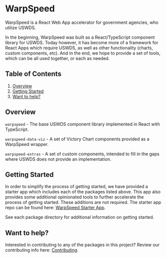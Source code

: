 # WarpSpeed

WarpSpeed is a React Web App accelerator for government agencies, who utilize USWDS.

In the beginning, WarpSpeed was built as a React/TypeScript component library for USWDS. Today however, it has become more of a framework for React Apps which require USWDS, as well as other functionality (charts, custom components, etc). And in the end, we hope to provide a set of tools, which can be all used together, or each as needed.

## Table of Contents

1. [Overview](#overview)
2. [Getting Started](#getting-started)
3. [Want to help?](#want-to-help)

## Overview

`warpspeed` - The base USWDS component library implemented in React with TypeScript.

`warpspeed-data-viz` - A set of Victory Chart components provided as a WarpSpeed wrapper.

`warpspeed-extras` - A set of custom components, intended to fill in the gaps where USWDS does not provide an implementation.

## Getting Started

In order to simplify the process of getting started, we have provided a starter app which includes each of the packages listed above. This app also provides some additional opinionated tools to further accelerate the process of getting started. These additions are not required. The starter app repo can be found here: [WarpSpeed Starter App](https://github.com/MetroStar/warpspeed-starter-app).

See each package directory for additional information on getting started.

## Want to help?

Interested in contributing to any of the packages in this project? Review our contributing info here: [Contributing](https://github.com/MetroStar/warpspeed/blob/main/CONTRIBUTING.md).
